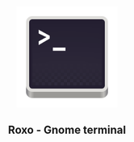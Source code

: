 <div align="center">

<img src="../../assets/gnome-term.png" width="200" />
<h2>Roxo - Gnome terminal</h2>

</div>
